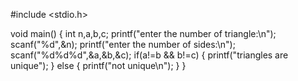 #include <stdio.h>

void main()
{
    int n,a,b,c;
    printf("enter the number of triangle:\n");
    scanf("%d",&n);
    printf("enter the number of sides:\n");
    scanf("%d%d%d",&a,&b,&c);
    if(a!=b && b!=c)
    {
    printf("triangles are unique");
    }
    else
    {
    printf("not unique\n");
    }
}
